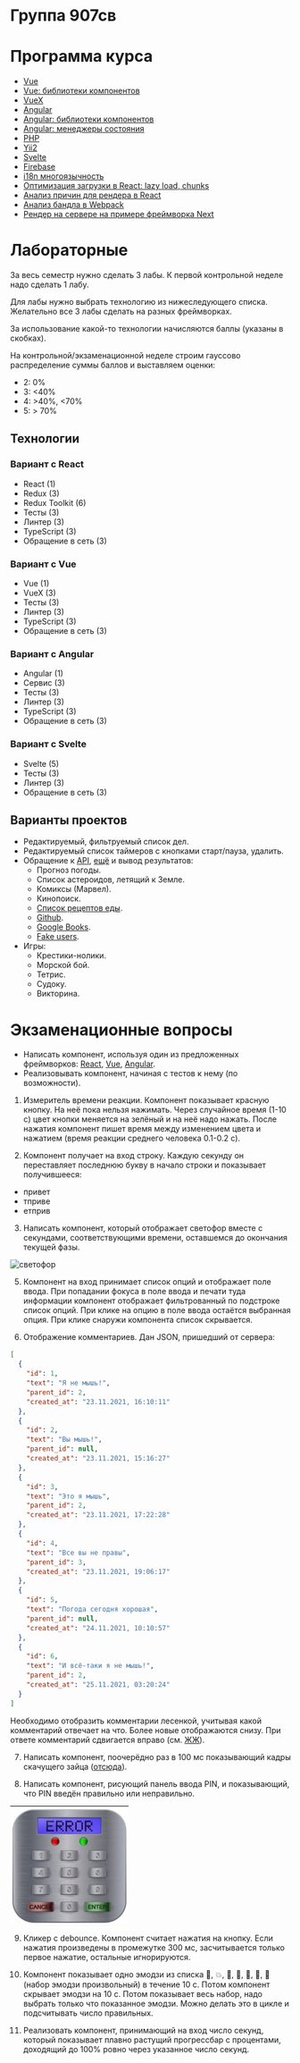 # Группа 907св
# Программа курса
* [Vue](https://dmitryweiner.github.io/lectures/Vue.html#/)
* [Vue: библиотеки компонентов](https://dmitryweiner.github.io/lectures/Vue%20-%20UI%20Libraries.html#/)
* [VueX](https://dmitryweiner.github.io/lectures/Vue%20-%20VueX.html#/)
* [Angular](https://dmitryweiner.github.io/lectures/Angular.html#/)
* [Angular: библиотеки компонентов](https://dmitryweiner.github.io/lectures/Angular%20-%20UI%20Libraries.html#/)
* [Angular: менеджеры состояния](https://dmitryweiner.github.io/lectures/Angular%20-%20State%20Managers.html#/)
* [PHP](https://dmitryweiner.github.io/lectures/PHP.html#/)
* [Yii2](https://dmitryweiner.github.io/lectures/Yii2.html#/)
* [Svelte](https://github.com/dmitryweiner/lectures/raw/main/old/%D0%98%D0%BD%D1%82%D0%B5%D1%80%D1%84%D0%B5%D0%B9%D1%81%D1%8B/%D0%98%D0%BD%D1%82%D0%B5%D1%80%D1%84%D0%B5%D0%B9%D1%81%D1%8B%20%D0%9B%D0%B5%D0%BA%D1%86%D0%B8%D1%8F%20Svelte.pptx)
* [Firebase](https://github.com/dmitryweiner/lectures/raw/main/old/%D0%98%D0%BD%D1%82%D0%B5%D1%80%D1%84%D0%B5%D0%B9%D1%81%D1%8B/%D0%98%D0%BD%D1%82%D0%B5%D1%80%D1%84%D0%B5%D0%B9%D1%81%D1%8B%20%D0%9B%D0%B5%D0%BA%D1%86%D0%B8%D1%8F%20Firebase.pptx)
* [i18n многоязычность](https://github.com/dmitryweiner/lectures/raw/main/old/%D0%98%D0%BD%D1%82%D0%B5%D1%80%D1%84%D0%B5%D0%B9%D1%81%D1%8B/%D0%98%D0%BD%D1%82%D0%B5%D1%80%D1%84%D0%B5%D0%B9%D1%81%D1%8B%20%D0%9B%D0%B5%D0%BA%D1%86%D0%B8%D1%8F%20React%20i18n.pptx)
* [Оптимизация загрузки в React: lazy load, chunks](https://github.com/dmitryweiner/lectures/raw/main/old/%D0%9E%D0%BF%D1%82%D0%B8%D0%BC%D0%B8%D0%B7%D0%B0%D1%86%D0%B8%D1%8F/%D0%9E%D0%BF%D1%82%D0%B8%D0%BC%D0%B8%D0%B7%D0%B0%D1%86%D0%B8%D1%8F%20React.pptx)
* [Анализ причин для рендера в React](https://github.com/dmitryweiner/lectures/raw/main/old/%D0%98%D0%BD%D1%82%D0%B5%D1%80%D1%84%D0%B5%D0%B9%D1%81%D1%8B/%D0%98%D0%BD%D1%82%D0%B5%D1%80%D1%84%D0%B5%D0%B9%D1%81%D1%8B%20%D0%9B%D0%B5%D0%BA%D1%86%D0%B8%D1%8F%2017%20angular.pptx)
* [Анализ бандла в Webpack](https://github.com/dmitryweiner/lectures/raw/main/old/%D0%9E%D0%BF%D1%82%D0%B8%D0%BC%D0%B8%D0%B7%D0%B0%D1%86%D0%B8%D1%8F/%D0%9E%D0%BF%D1%82%D0%B8%D0%BC%D0%B8%D0%B7%D0%B0%D1%86%D0%B8%D1%8F%20React.pptx)
* [Рендер на сервере на примере фреймворка Next](https://github.com/dmitryweiner/lectures/raw/main/old/%D0%98%D0%BD%D1%82%D0%B5%D1%80%D1%84%D0%B5%D0%B9%D1%81%D1%8B/%D0%98%D0%BD%D1%82%D0%B5%D1%80%D1%84%D0%B5%D0%B9%D1%81%D1%8B%20%D0%9B%D0%B5%D0%BA%D1%86%D0%B8%D1%8F%2016%20next.pptx)

# Лабораторные
За весь семестр нужно сделать 3 лабы. К первой контрольной неделе надо сделать 1 лабу.

Для лабы нужно выбрать технологию из нижеследующего списка. Желательно все 3 лабы сделать на разных фреймворках.

За использование какой-то технологии начисляются баллы (указаны в скобках).

На контрольной/экзаменационной неделе строим гауссово распределение суммы баллов и выставляем оценки:
* 2: 0%
* 3: <40%
* 4: >40%, <70%
* 5: > 70%

## Технологии
### Вариант c React
* React (1)
* Redux (3)
* Redux Toolkit (6)
* Тесты (3)
* Линтер (3)
* TypeScript (3)
* Обращение в сеть (3)

### Вариант c Vue
* Vue (1)
* VueX (3)
* Тесты (3)
* Линтер (3)
* TypeScript (3)
* Обращение в сеть (3)

### Вариант c Angular
* Angular (1)
* Сервис (3)
* Тесты (3)
* Линтер (3)
* TypeScript (3)
* Обращение в сеть (3)

### Вариант c Svelte
* Svelte (5)
* Тесты (3)
* Линтер (3)
* Обращение в сеть (3)

## Варианты проектов
* Редактируемый, фильтруемый список дел.
* Редактируемый список таймеров с кнопками старт/пауза, удалить.
* Обращение к [API](https://github.com/public-apis/public-apis), 
  [ещё](https://proglib.io/p/7-besplatnyh-api-o-kotoryh-nikto-ne-govorit-2020-12-07?focus=comment)
  и вывод результатов:
  * Прогноз погоды.
  * Список астероидов, летящий к Земле.
  * Комиксы (Марвел).
  * Кинопоиск.
  * [Список рецептов еды](https://spoonacular.com/food-api/docs).
  * [Github](https://api.github.com/users/dmitryweiner).
  * [Google Books](https://www.googleapis.com/books/v1/volumes?maxResults=5&orderBy=relevance&q=oliver%20sacks).
  * [Fake users](https://randomuser.me/documentation).
* Игры:
  * Крестики-нолики.
  * Морской бой.
  * Тетрис.
  * Судоку.
  * Викторина.

# Экзаменационные вопросы
* Написать компонент, используя один из предложенных фреймворков: 
[React](https://github.com/dmitryweiner/react-template),
[Vue](https://github.com/dmitryweiner/vue3-template),
[Angular](https://github.com/dmitryweiner/angular-template).
* Реализовывать компонент, начиная с тестов к нему (по возможности).

1. Измеритель времени реакции. Компонент показывает красную кнопку. На неё пока нельзя нажимать. Через случайное время (1-10 с)
цвет кнопки меняется на зелёный и на неё надо нажать. После нажатия компонент пишет время между изменением цвета и
нажатием (время реакции среднего человека 0.1-0.2 с).

3. Компонент получает на вход строку. Каждую секунду он переставляет последнюю букву в начало строки и показывает получившееся:
  * привет
  * тприве
  * етприв

3. Написать компонент, который отображает светофор вместе с секундами, соответствующими времени,
оставшемся до окончания текущей фазы.

![светофор](src/assets/programs/traffic.gif)

5. Компонент на вход принимает список опций и отображает поле ввода. При попадании фокуса в поле ввода и 
печати туда информации компонент отображает фильтрованный по подстроке список опций. При клике на опцию
в поле ввода остаётся выбранная опция. При клике снаружи компонента список скрывается.

7. Отображение комментариев. Дан JSON, пришедший от сервера:
```json
[
  {
    "id": 1,
    "text": "Я не мышь!",
    "parent_id": 2,
    "created_at": "23.11.2021, 16:10:11"
  },
  {
    "id": 2,
    "text": "Вы мышь!",
    "parent_id": null,
    "created_at": "23.11.2021, 15:16:27"
  },
  {
    "id": 3,
    "text": "Это я мышь",
    "parent_id": 2,
    "created_at": "23.11.2021, 17:22:28"
  },
  {
    "id": 4,
    "text": "Все вы не правы",
    "parent_id": 3,
    "created_at": "23.11.2021, 19:06:17"
  },
  {
    "id": 5,
    "text": "Погода сегодня хорошая",
    "parent_id": null,
    "created_at": "24.11.2021, 10:10:57"
  },
  {
    "id": 6,
    "text": "И всё-таки я не мышь!",
    "parent_id": 2,
    "created_at": "25.11.2021, 03:20:24"
  }
]
```
Необходимо отобразить комментарии лесенкой, учитывая какой комментарий отвечает на что. Более новые отображаются снизу.
При ответе комментарий сдвигается вправо (см. [ЖЖ](https://bakluzhino.livejournal.com/162772.html?view=comments#comments)).

7. Написать компонент, поочерёдно раз в 100 мс показывающий кадры скачущего зайца ([отсюда](src/assets/programs/animation.zip)).

9. Написать компонент, рисующий панель ввода PIN, и показывающий, что PIN введён правильно или неправильно.

  ![PIN](src/assets/programs/pin.png)

9. Кликер с debounce. Компонент считает нажатия на кнопку. Если нажатия произведены в промежутке 300 мс, засчитывается
только первое нажатие, остальные игнорируются.

10. Компонент показывает одно эмодзи из списка 🐷, 💥, 🦊, 🐻, 🐸, 🐶, 🐞 (набор эмодзи произвольный) в течение 10 с. 
Потом компонент скрывает эмодзи на 10 с. Потом показывает весь набор, надо выбрать только что показанное эмодзи. 
Можно делать это в цикле и подсчитывать число правильных.

12. Реализовать компонент, принимающий на вход число секунд, который показывает плавно растущий прогрессбар с процентами,
доходящий до 100% ровно через указанное число секунд.

